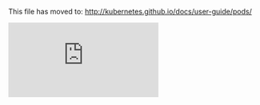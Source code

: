 This file has moved to: http://kubernetes.github.io/docs/user-guide/pods/


<!-- BEGIN MUNGE: GENERATED_ANALYTICS -->
[![Analytics](https://kubernetes-site.appspot.com/UA-36037335-10/GitHub/docs/user-guide/pods.md?pixel)]()
<!-- END MUNGE: GENERATED_ANALYTICS -->
